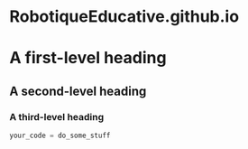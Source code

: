 # RobotiqueEducative.github.io

# A first-level heading
## A second-level heading
### A third-level heading

```python 
your_code = do_some_stuff
```
